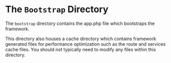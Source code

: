 # The `Bootstrap` Directory
The `bootstrap` directory contains the app.php file which bootstraps the framework.

This directory also houses a cache directory which contains framework generated files
for performance optimization such as the route and services cache files.
You should not typically need to modify any files within this directory.
